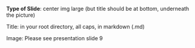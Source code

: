 **Type of Slide**: center img large (but title should be at bottom, underneath the picture)

Title: in your root directory, all caps, in markdown (.md)

Image: Please see presentation slide 9

